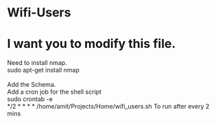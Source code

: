 # Wifi-Users
# I want you to modify this file.
Need to  install nmap.
<br>sudo apt-get install nmap
<br><br>
Add the Schema.
<br>
Add a cron job for the shell script
<br>
sudo crontab -e
<br>
*/2 * * * * /home/amit/Projects/Home/wifi_users.sh
<t> To run after every 2 mins
